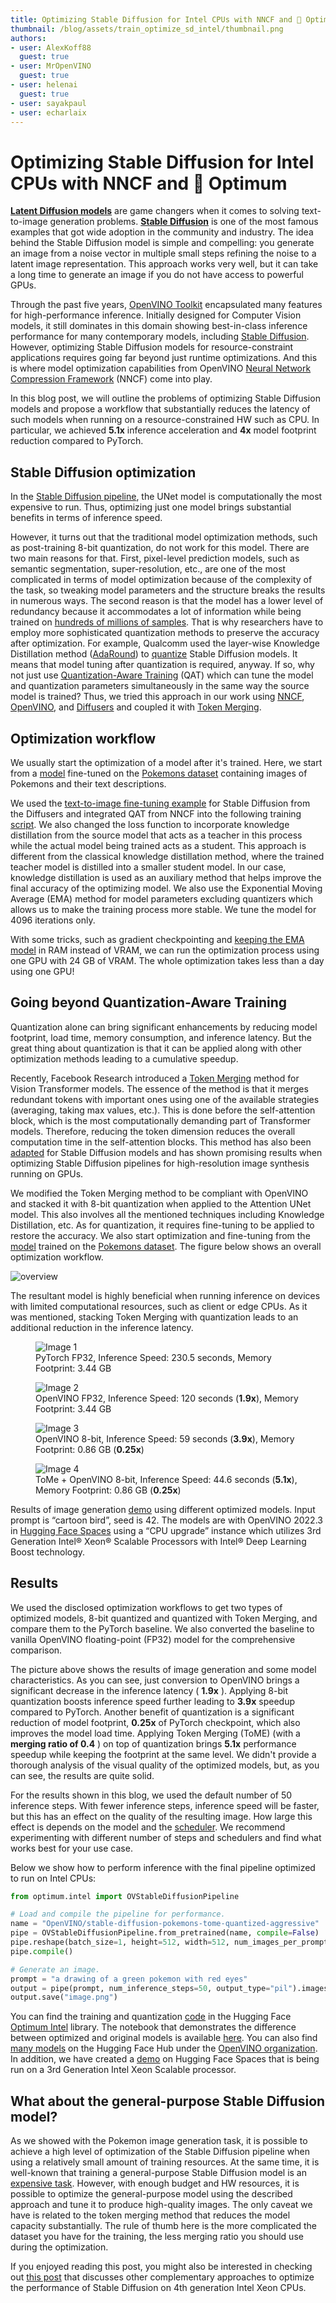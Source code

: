 ```yaml
---
title: Optimizing Stable Diffusion for Intel CPUs with NNCF and 🤗 Optimum
thumbnail: /blog/assets/train_optimize_sd_intel/thumbnail.png
authors:
- user: AlexKoff88
  guest: true
- user: MrOpenVINO
  guest: true
- user: helenai
  guest: true
- user: sayakpaul
- user: echarlaix
---
```


# Optimizing Stable Diffusion for Intel CPUs with NNCF and 🤗 Optimum

<!-- {blog_metadata} -->
<!-- {authors} -->

[**Latent Diffusion models**](https://arxiv.org/abs/2112.10752) are game changers when it comes to solving text-to-image generation problems. [**Stable Diffusion**](https://stability.ai/blog/stable-diffusion-public-release) is one of the most famous examples that got wide adoption in the community and industry. The idea behind the Stable Diffusion model is simple and compelling: you generate an image from a noise vector in multiple small steps refining the noise to a latent image representation. This approach works very well, but it can take a long time to generate an image if you do not have access to powerful GPUs. 

Through the past five years, [OpenVINO Toolkit](https://docs.openvino.ai/) encapsulated many features for high-performance inference. Initially designed for Computer Vision models, it still dominates in this domain showing best-in-class inference performance for many contemporary models, including [Stable Diffusion](https://huggingface.co/blog/stable-diffusion-inference-intel). However, optimizing Stable Diffusion models for resource-constraint applications requires going far beyond just runtime optimizations. And this is where model optimization capabilities from OpenVINO [Neural Network Compression Framework](https://github.com/openvinotoolkit/nncf) (NNCF) come into play.

In this blog post, we will outline the problems of optimizing Stable Diffusion models and propose a workflow that substantially reduces the latency of such models when running on a resource-constrained HW such as CPU. In particular, we achieved **5.1x** inference acceleration and **4x** model footprint reduction compared to PyTorch.

## Stable Diffusion optimization

In the [Stable Diffusion pipeline](https://huggingface.co/docs/diffusers/api/pipelines/stable_diffusion/overview), the UNet model is computationally the most expensive to run. Thus, optimizing just one model brings substantial benefits in terms of inference speed.

However, it turns out that the traditional model optimization methods, such as post-training 8-bit quantization, do not work for this model. There are two main reasons for that. First, pixel-level prediction models, such as semantic segmentation, super-resolution, etc., are one of the most complicated in terms of model optimization because of the complexity of the task, so tweaking model parameters and the structure breaks the results in numerous ways. The second reason is that the model has a lower level of redundancy because it accommodates a lot of information while being trained on [hundreds of millions of samples](https://laion.ai/blog/laion-5b/). That is why researchers have to employ more sophisticated quantization methods to preserve the accuracy after optimization. For example, Qualcomm used the layer-wise Knowledge Distillation method ([AdaRound](https://arxiv.org/abs/2004.10568)) to [quantize](https://www.qualcomm.com/news/onq/2023/02/worlds-first-on-device-demonstration-of-stable-diffusion-on-android) Stable Diffusion models. It means that model tuning after quantization is required, anyway. If so, why not just use [Quantization-Aware Training](https://arxiv.org/abs/1712.05877) (QAT) which can tune the model and quantization parameters simultaneously in the same way the source model is trained? Thus, we tried this approach in our work using [NNCF](https://github.com/openvinotoolkit/nncf), [OpenVINO](https://www.intel.com/content/www/us/en/developer/tools/openvino-toolkit/overview.html), and [Diffusers](https://github.com/huggingface/diffusers) and coupled it with [Token Merging](https://arxiv.org/abs/2210.09461).

## Optimization workflow

We usually start the optimization of a model after it's trained. Here, we start from a [model](https://huggingface.co/svjack/Stable-Diffusion-Pokemon-en) fine-tuned on the [Pokemons dataset](https://huggingface.co/datasets/lambdalabs/pokemon-blip-captions) containing images of Pokemons and their text descriptions.

We used the [text-to-image fine-tuning example](https://huggingface.co/docs/diffusers/training/text2image) for Stable Diffusion from the Diffusers and integrated QAT from NNCF into the following training [script](https://github.com/huggingface/optimum-intel/tree/main/examples/openvino/stable-diffusion). We also changed the loss function to incorporate knowledge distillation from the source model that acts as a teacher in this process while the actual model being trained acts as a student. This approach is different from the classical knowledge distillation method, where the trained teacher model is distilled into a smaller student model. In our case, knowledge distillation is used as an auxiliary method that helps improve the final accuracy of the optimizing model. We also use the Exponential Moving Average (EMA) method for model parameters excluding quantizers which allows us to make the training process more stable. We tune the model for 4096 iterations only.

With some tricks, such as gradient checkpointing and [keeping the EMA model](https://github.com/huggingface/optimum-intel/blob/bbbe7ff0e81938802dbc1d234c3dcdf58ef56984/examples/openvino/stable-diffusion/train_text_to_image_qat.py#L941) in RAM instead of VRAM, we can run the optimization process using one GPU with 24 GB of VRAM. The whole optimization takes less than a day using one GPU!

## Going beyond Quantization-Aware Training

Quantization alone can bring significant enhancements by reducing model footprint, load time, memory consumption, and inference latency. But the great thing about quantization is that it can be applied along with other optimization methods leading to a cumulative speedup.

Recently, Facebook Research introduced a [Token Merging](https://arxiv.org/abs/2210.09461) method for Vision Transformer models. The essence of the method is that it merges redundant tokens with important ones using one of the available strategies (averaging, taking max values, etc.). This is done before the self-attention block, which is the most computationally demanding part of Transformer models. Therefore, reducing the token dimension reduces the overall computation time in the self-attention blocks. This method has also been [adapted](https://arxiv.org/pdf/2303.17604.pdf) for Stable Diffusion models and has shown promising results when optimizing Stable Diffusion pipelines for high-resolution image synthesis running on GPUs.
 
We modified the Token Merging method to be compliant with OpenVINO and stacked it with 8-bit quantization when applied to the Attention UNet model. This also involves all the mentioned techniques including Knowledge Distillation, etc. As for quantization, it requires fine-tuning to be applied to restore the accuracy. We also start optimization and fine-tuning from the [model](https://huggingface.co/svjack/Stable-Diffusion-Pokemon-en) trained on the [Pokemons dataset](https://huggingface.co/datasets/lambdalabs/pokemon-blip-captions). The figure below shows an overall optimization workflow.

![overview](https://huggingface.co/datasets/huggingface/documentation-images/resolve/main/blog/train-optimize-sd-intel/overview.png)

The resultant model is highly beneficial when running inference on devices with limited computational resources, such as client or edge CPUs. As it was mentioned, stacking Token Merging with quantization leads to an additional reduction in the inference latency.

<div class="flex flex-row">
<div class="grid grid-cols-2 gap-4">
<figure>
<img class="max-w-full rounded-xl border-2 border-solid border-gray-600" src="https://huggingface.co/datasets/huggingface/documentation-images/resolve/main/blog/train-optimize-sd-intel/image_torch.png" alt="Image 1" />
<figcaption class="mt-2 text-center text-sm text-gray-500">PyTorch FP32, Inference Speed: 230.5 seconds, Memory Footprint: 3.44 GB</figcaption>
</figure>
<figure>
<img class="max-w-full rounded-xl border-2 border-solid border-gray-600" src="https://huggingface.co/datasets/huggingface/documentation-images/resolve/main/blog/train-optimize-sd-intel/image_fp32.png" alt="Image 2" />
<figcaption class="mt-2 text-center text-sm text-gray-500">OpenVINO FP32, Inference Speed: 120 seconds (<b>1.9x</b>), Memory Footprint: 3.44 GB</figcaption>
</figure>
<figure>
<img class="max-w-full rounded-xl border-2 border-solid border-gray-600" src="https://huggingface.co/datasets/huggingface/documentation-images/resolve/main/blog/train-optimize-sd-intel/image_quantized.png" alt="Image 3" />
<figcaption class="mt-2 text-center text-sm text-gray-500">OpenVINO 8-bit, Inference Speed: 59 seconds (<b>3.9x</b>), Memory Footprint: 0.86 GB (<b>0.25x</b>)</figcaption>
</figure>
<figure>
<img class="max-w-full rounded-xl border-2 border-solid border-gray-600" src="https://huggingface.co/datasets/huggingface/documentation-images/resolve/main/blog/train-optimize-sd-intel/image_tome_quantized.png" alt="Image 4" />
<figcaption class="mt-2 text-center text-sm text-gray-500">ToMe + OpenVINO 8-bit, Inference Speed: 44.6 seconds (<b>5.1x</b>), Memory Footprint: 0.86 GB (<b>0.25x</b>)</figcaption>
</figure>
</div>
</div>

Results of image generation [demo](https://huggingface.co/spaces/helenai/stable_diffusion) using different optimized models. Input prompt is “cartoon bird”, seed is 42. The models are with OpenVINO 2022.3 in [Hugging Face Spaces](https://huggingface.co/docs/hub/spaces-overview) using a “CPU upgrade” instance which utilizes 3rd Generation Intel® Xeon® Scalable Processors with Intel® Deep Learning Boost technology.

## Results

We used the disclosed optimization workflows to get two types of optimized models, 8-bit quantized and quantized with Token Merging, and compare them to the PyTorch baseline. We also converted the baseline to vanilla OpenVINO floating-point (FP32) model for the comprehensive comparison.

The picture above shows the results of image generation and some model characteristics. As you can see, just conversion to OpenVINO brings a significant decrease in the inference latency ( **1.9x** ). Applying 8-bit quantization boosts inference speed further leading to **3.9x** speedup compared to PyTorch. Another benefit of quantization is a significant reduction of model footprint, **0.25x** of PyTorch checkpoint, which also improves the model load time. Applying Token Merging (ToME) (with a **merging ratio of 0.4** ) on top of quantization brings **5.1x** performance speedup while keeping the footprint at the same level. We didn't provide a thorough analysis of the visual quality of the optimized models, but, as you can see, the results are quite solid.

For the results shown in this blog, we used the default number of 50 inference steps. With fewer inference steps, inference speed will be faster, but this has an effect on the quality of the resulting image. How large this effect is depends on the model and the [scheduler](https://huggingface.co/docs/diffusers/using-diffusers/schedulers). We recommend experimenting with different number of steps and schedulers and find what works best for your use case.

Below we show how to perform inference with the final pipeline optimized to run on Intel CPUs:

```python
from optimum.intel import OVStableDiffusionPipeline

# Load and compile the pipeline for performance.
name = "OpenVINO/stable-diffusion-pokemons-tome-quantized-aggressive"
pipe = OVStableDiffusionPipeline.from_pretrained(name, compile=False)
pipe.reshape(batch_size=1, height=512, width=512, num_images_per_prompt=1)
pipe.compile()

# Generate an image.
prompt = "a drawing of a green pokemon with red eyes"
output = pipe(prompt, num_inference_steps=50, output_type="pil").images[0]
output.save("image.png")
```

You can find the training and quantization [code](https://github.com/huggingface/optimum-intel/tree/main/examples/openvino/stable-diffusion) in the Hugging Face [Optimum Intel](https://huggingface.co/docs/optimum/main/en/intel/index) library. The notebook that demonstrates the difference between optimized and original models is available [here](https://github.com/huggingface/optimum-intel/blob/main/notebooks/openvino/stable_diffusion_optimization.ipynb). You can also find [many models](https://huggingface.co/models?library=openvino&sort=downloads) on the Hugging Face Hub under the [OpenVINO organization](https://huggingface.co/OpenVINO). In addition, we have created a [demo](https://huggingface.co/spaces/helenai/stable_diffusion) on Hugging Face Spaces that is being run on a 3rd Generation Intel Xeon Scalable processor.

## What about the general-purpose Stable Diffusion model?

As we showed with the Pokemon image generation task, it is possible to achieve a high level of optimization of the Stable Diffusion pipeline when using a relatively small amount of training resources. At the same time, it is well-known that training a general-purpose Stable Diffusion model is an [expensive task](https://www.mosaicml.com/blog/training-stable-diffusion-from-scratch-part-2). However, with enough budget and HW resources, it is possible to optimize the general-purpose model using the described approach and tune it to produce high-quality images. The only caveat we have is related to the token merging method that reduces the model capacity substantially. The rule of thumb here is the more complicated the dataset you have for the training, the less merging ratio you should use during the optimization.

If you enjoyed reading this post, you might also be interested in checking out [this post](https://huggingface.co/blog/stable-diffusion-inference-intel) that discusses other complementary approaches to optimize the performance of Stable Diffusion on 4th generation Intel Xeon CPUs.
